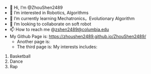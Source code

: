 - 👋 Hi, I’m @ZhouShen2489
- 👀 I’m interested in Robotics, Algorithms
- 🌱 I’m currently learning Mechatronics，Evolutionary Algorithm
- 💞️ I’m looking to collaborate on soft robot
- 📫 How to reach me @zshen2489@columbia.edu
- My Github Page is: https://zhoushen2489.github.io/ZhouShen2489/
  - Another page is:
  - The third page is:
My interests includes:
1. Basketball
2. Dance
3. Rap

<!---
ZhouShen2489/ZhouShen2489 is a ✨ special ✨ repository because its `README.md` (this file) appears on your GitHub profile.
You can click the Preview link to take a look at your changes.
--->
